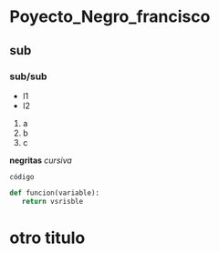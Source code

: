 # Poyecto_Negro_francisco
## sub
### sub/sub

- l1
- l2

1. a
2. b
3. c

<!--
comentarios , una mini plantilla de varias cosas que se pueden hacer para la insertacion de imagenes despues lo subo cualquier cosa avisen
-->

**negritas**
_cursiva_

`código`

```python
def funcion(variable):
   return vsrisble
```
# otro titulo
